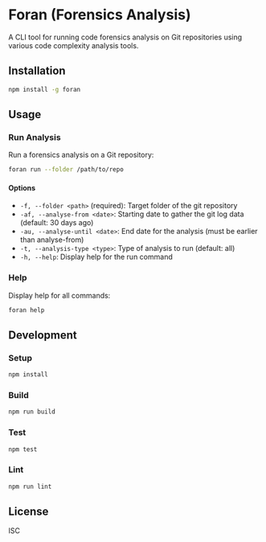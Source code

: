 # Foran (Forensics Analysis)

A CLI tool for running code forensics analysis on Git repositories using various code complexity analysis tools.

## Installation

```bash
npm install -g foran
```

## Usage

### Run Analysis

Run a forensics analysis on a Git repository:

```bash
foran run --folder /path/to/repo
```

#### Options

- `-f, --folder <path>` (required): Target folder of the git repository
- `-af, --analyse-from <date>`: Starting date to gather the git log data (default: 30 days ago)
- `-au, --analyse-until <date>`: End date for the analysis (must be earlier than analyse-from)
- `-t, --analysis-type <type>`: Type of analysis to run (default: all)
- `-h, --help`: Display help for the run command

### Help

Display help for all commands:

```bash
foran help
```

## Development

### Setup

```bash
npm install
```

### Build

```bash
npm run build
```

### Test

```bash
npm test
```

### Lint

```bash
npm run lint
```

## License

ISC 
